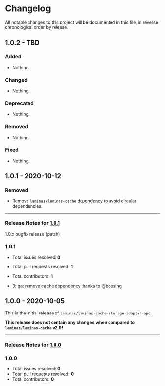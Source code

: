 # Changelog

All notable changes to this project will be documented in this file, in reverse chronological order by release.

## 1.0.2 - TBD

### Added

- Nothing.

### Changed

- Nothing.

### Deprecated

- Nothing.

### Removed

- Nothing.

### Fixed

- Nothing.

## 1.0.1 - 2020-10-12

### Removed

- Remove `laminas/laminas-cache` dependency to avoid circular dependencies.


-----

### Release Notes for [1.0.1](https://github.com/laminas/laminas-cache-storage-adapter-apc/milestone/2)

1.0.x bugfix release (patch)

### 1.0.1

- Total issues resolved: **0**
- Total pull requests resolved: **1**
- Total contributors: **1**

 - [3: qa: remove cache dependency](https://github.com/laminas/laminas-cache-storage-adapter-apc/pull/3) thanks to @boesing

## 1.0.0 - 2020-10-05

This is the initial release of `laminas/laminas-cache-storage-adapter-apc`.

 **This release does not contain any changes when compared to `laminas/laminas-cache` v2.9!** 



-----

### Release Notes for [1.0.0](https://github.com/laminas/laminas-cache-storage-adapter-apc/milestone/1)



### 1.0.0

- Total issues resolved: **0**
- Total pull requests resolved: **0**
- Total contributors: **0**

